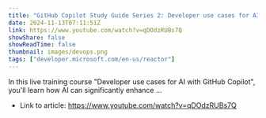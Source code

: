 ```yaml
---
title: "GitHub Copilot Study Guide Series 2: Developer use cases for AI with GitHub Copilot"
date: 2024-11-13T07:11:51Z
link: https://www.youtube.com/watch?v=qDOdzRUBs7Q
showShare: false
showReadTime: false
thumbnail: images/devops.png
tags: ["developer.microsoft.com/en-us/reactor"]
---
```

In this live training course "Developer use cases for AI with GitHub Copilot", you'll learn how AI can significantly enhance ...

- Link to article: https://www.youtube.com/watch?v=qDOdzRUBs7Q